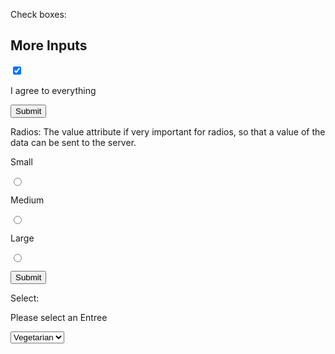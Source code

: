 Check boxes:
<h2>More Inputs</h2>

<form action="/birds">

<input type="checkbox" name="agree_tos" id="agree" checked />

<label for="agree">I agree to everything</label>

<button>Submit</button>

</form>


Radios:
The value attribute if very important for radios, so that a value of the data can be sent to the server.

<form action="/birds">
<p>

<label for="s">Small</label>

<input type="radio" name="size" id="s" value="s" />

<label for="m">Medium</label>

<input type="radio" name="size" id="m" value="m" />

<label for="l">Large</label>

<input type="radio" name="size" id="l" value="l" />

</p>

<button>Submit</button>

</form>

Select:
<p>

<label for="meal">Please select an Entree</label>

<select name="meal" id="meal">

<option value="fish">Fish</option>

<option value="veg" selected>Vegetarian</option>

<option value="steak">Steak</option>

</select>

</p>